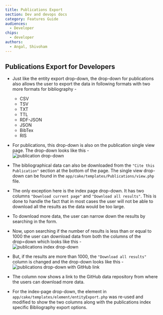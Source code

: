 ```yaml
---
title: Publications Export
section: Dev and devops docs
category: Features Guide
audiences:
  - Developer
chips:
  - developer
authors:
  - Angal, Shivoham
---
```


## Publications Export for Developers

- Just like the entity export drop-down, the drop-down for publications also allows the user to export the data in following formats with two more formats for bibliography -
  - CSV
  - TSV
  - TXT
  - TTL
  - RDF-JSON
  - JSON
  - BibTex
  - RIS

- For publications, this drop-down is also on the publication single view page. The drop-down looks like this - <br>
![publication drop-down](/cdli-docs/images/publication-dd.png)

- The bibliographical data can also be downloaded from the `"Cite this Publication"` section at the bottom of the page. The single view drop-down can be found in the `app/cake/templates/Publications/view.php` file.

- The only exception here is the index page drop-down. It has two columns `"Download current page"` and `"Download all results"`. This is done to handle the fact that in most cases the user will not be able to download all the results as the data would be too large.

- To download more data, the user can narrow down the results by searching in the form.

- Now, upon searching if the number of results is less than or equal to 1000 the user can download data from both the columns of the drop=down which looks like this - <br>
![publications index drop-down](/cdli-docs/images/publications-dd-1.png)

- But, if the results are more than 1000, the `"Download all results"` column is changed and the drop-down looks like this - <br>
![publications drop-down with GitHub link](/cdli-docs/images/publications-dd-2.png)

- The column now shows a link to the GitHub data repository from where the users can download more data.

- For the index-page drop-down, the element in `app/cake/templates/element/entityExport.php` was re-used and modified to show the two columns along with the publications index specific Bibliography export options.
